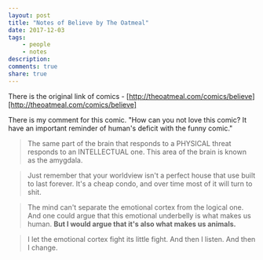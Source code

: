 ```yaml
---
layout: post
title: "Notes of Believe by The Oatmeal"
date: 2017-12-03
tags: 
    - people
    - notes
description:
comments: true
share: true
---
```


There is the original link of comics - [http://theoatmeal.com/comics/believe][http://theoatmeal.com/comics/believe]

There is my comment for this comic. "How can you not love this comic? It have an important reminder of human's deficit with the funny comic."

> The same part of the brain that responds to a PHYSICAL threat responds to an INTELLECTUAL one. This area of the brain is known as the amygdala.

> Just remember that your worldview isn't a perfect house that use built to last forever. It's a cheap condo, and over time most of it will turn to shit.

> The mind can't separate the emotional cortex from the logical one. And one could argue that this emotional underbelly is what makes us human. **But I would argue that it's also what makes us animals.**

> I let the emotional cortex fight its little fight. And then I listen. And then I change.
